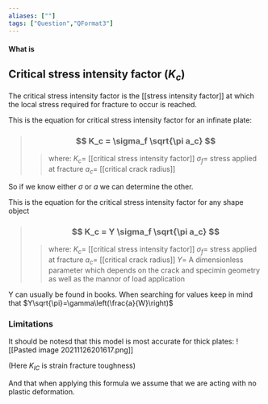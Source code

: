 ```yaml
---
aliases: [""]
tags: ["Question","QFormat3"]
---
```


#### What is
## Critical stress intensity factor ($K_c$)
The critical stress intensity factor is the [[stress intensity factor]] at which the local stress required for fracture to occur is reached.

This is the equation for critical stress intensity factor for an infinate plate:

> ### $$ K_c = \sigma_f \sqrt{\pi a_c} $$ 
>> where:
>> $K_c=$ [[critical stress intensity factor]] 
>> $\sigma_f=$ stress applied at fracture
>> $a_c=$ [[critical crack radius]]

So if we know either $\sigma$ or $a$ we can determine the other.

This is the equation for the critical stress intensity factor for any shape object

> ### $$ K_c = Y \sigma_f \sqrt{\pi a_c} $$ 
>> where:
>> $K_c=$ [[critical stress intensity factor]] 
>> $\sigma_f=$ stress applied at fracture
>> $a_c=$ [[critical crack radius]]
>> $Y=$ A dimensionless parameter which depends on the crack and specimin geometry as well as the mannor of load application

Y can usually be found in books. When searching for values keep in mind that $Y\sqrt{\pi}=\gamma\left(\frac{a}{W}\right)$

### Limitations
It should be notesd that this model is most accurate for thick plates:
![[Pasted image 20211126201617.png]]

(Here $K_{IC}$ is strain fracture toughness)

And that when applying this formula we assume that we are acting with no plastic deformation.
